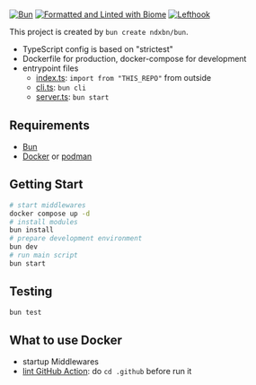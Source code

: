 #
[![Bun](https://img.shields.io/badge/Bun-000000?logo=bun&logoColor=white&labelColor=grey)](https://bun.sh/)
[![Formatted and Linted with Biome](https://img.shields.io/badge/Biome-60a5fa?logo=biome&labelColor=grey)](https://biomejs.dev/)
[![Lefthook](https://img.shields.io/badge/Lefthook-ff1e1e?logo=Lefthook&logoColor=ff1e1e&labelColor=grey)](https://lefthook.dev/)

This project is created by `bun create ndxbn/bun`.

- TypeScript config is based on "strictest"
- Dockerfile for production, docker-compose for development
- entrypoint files
  - [index.ts](./src/index.ts): `import from "THIS_REPO"` from outside
  - [cli.ts](src/cli.ts): `bun cli`
  - [server.ts](src/server.ts): `bun start`

## Requirements

- [Bun](https://bun.sh/)
- [Docker](https://docker.com/) or [podman](https://podman.io/)

## Getting Start

```bash
# start middlewares
docker compose up -d
# install modules
bun install
# prepare development environment
bun dev
# run main script
bun start
```

## Testing

```bash
bun test
```

## What to use Docker

- startup Middlewares
- [lint GitHub Action](./.github/lint.compose.yaml): do `cd .github` before run it
